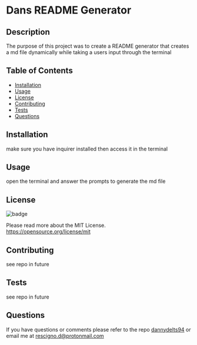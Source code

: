 
# Dans README Generator
## Description
The purpose of this project was to create a README generator that creates a md file dynamically while taking a users input through the terminal
## Table of Contents
- [Installation](#installation)
- [Usage](#usage)
- [License](#license)
- [Contributing](#contributing)
- [Tests](#tests)
- [Questions](#questions)
## Installation 
make sure you have inquirer installed then access it in the terminal
## Usage
open the terminal and answer the prompts to generate the md file
## License
![badge](https://img.shields.io/badge/license-MIT%20License-yellow)
  
Please read more about the MIT License. <https://opensource.org/license/mit>
## Contributing
see repo in future 
 ## Tests
see repo in future
## Questions
If you have questions or comments please refer to the repo [dannydelts94](https://github.com/dannydelts94) or email me at rescigno.d@protonmail.com

